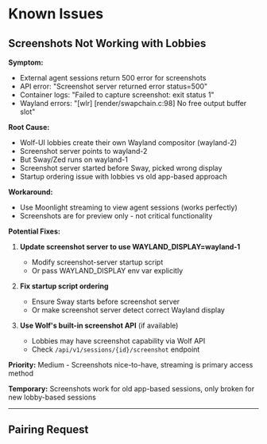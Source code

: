 # Known Issues

## Screenshots Not Working with Lobbies

**Symptom:**
- External agent sessions return 500 error for screenshots
- API error: "Screenshot server returned error status=500"
- Container logs: "Failed to capture screenshot: exit status 1"
- Wayland errors: "[wlr] [render/swapchain.c:98] No free output buffer slot"

**Root Cause:**
- Wolf-UI lobbies create their own Wayland compositor (wayland-2)
- Screenshot server points to wayland-2
- But Sway/Zed runs on wayland-1
- Screenshot server started before Sway, picked wrong display
- Startup ordering issue with lobbies vs old app-based approach

**Workaround:**
- Use Moonlight streaming to view agent sessions (works perfectly)
- Screenshots are for preview only - not critical functionality

**Potential Fixes:**
1. **Update screenshot server to use WAYLAND_DISPLAY=wayland-1**
   - Modify screenshot-server startup script
   - Or pass WAYLAND_DISPLAY env var explicitly

2. **Fix startup script ordering**
   - Ensure Sway starts before screenshot server
   - Or make screenshot server detect correct Wayland display

3. **Use Wolf's built-in screenshot API** (if available)
   - Lobbies may have screenshot capability via Wolf API
   - Check `/api/v1/sessions/{id}/screenshot` endpoint

**Priority:** Medium - Screenshots nice-to-have, streaming is primary access method

**Temporary:** Screenshots work for old app-based sessions, only broken for new lobby-based sessions

---

## Pairing Request